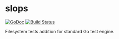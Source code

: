 # slops
[![GoDoc](https://godoc.org/didenko.com/go/fstests?status.svg)](https://godoc.org/didenko.com/go/fstests)
[![Build Status](https://travis-ci.org/didenko/fstests.svg?branch=master)](https://travis-ci.org/didenko/fstests)

Filesystem tests addition for standard Go test engine.
